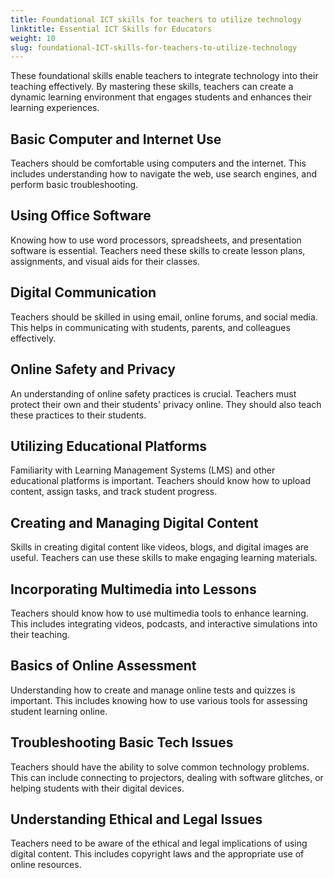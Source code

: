 ```yaml
---
title: Foundational ICT skills for teachers to utilize technology
linktitle: Essential ICT Skills for Educators
weight: 10
slug: foundational-ICT-skills-for-teachers-to-utilize-technology
---
```


These foundational skills enable teachers to integrate technology into their teaching effectively. By mastering these skills, teachers can create a dynamic learning environment that engages students and enhances their learning experiences.

## Basic Computer and Internet Use

Teachers should be comfortable using computers and the internet. This includes understanding how to navigate the web, use search engines, and perform basic troubleshooting.

## Using Office Software

Knowing how to use word processors, spreadsheets, and presentation software is essential. Teachers need these skills to create lesson plans, assignments, and visual aids for their classes.

## Digital Communication

Teachers should be skilled in using email, online forums, and social media. This helps in communicating with students, parents, and colleagues effectively.

## Online Safety and Privacy

An understanding of online safety practices is crucial. Teachers must protect their own and their students' privacy online. They should also teach these practices to their students.

## Utilizing Educational Platforms

Familiarity with Learning Management Systems (LMS) and other educational platforms is important. Teachers should know how to upload content, assign tasks, and track student progress.

## Creating and Managing Digital Content

Skills in creating digital content like videos, blogs, and digital images are useful. Teachers can use these skills to make engaging learning materials.

## Incorporating Multimedia into Lessons

Teachers should know how to use multimedia tools to enhance learning. This includes integrating videos, podcasts, and interactive simulations into their teaching.

## Basics of Online Assessment

Understanding how to create and manage online tests and quizzes is important. This includes knowing how to use various tools for assessing student learning online.

## Troubleshooting Basic Tech Issues

Teachers should have the ability to solve common technology problems. This can include connecting to projectors, dealing with software glitches, or helping students with their digital devices.

## Understanding Ethical and Legal Issues

Teachers need to be aware of the ethical and legal implications of using digital content. This includes copyright laws and the appropriate use of online resources.
